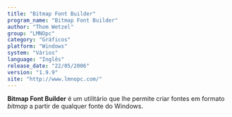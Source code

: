 ```yaml
---
title: "Bitmap Font Builder"
program_name: "Bitmap Font Builder"
author: "Thom Wetzel"
group: "LMNOpc"
category: "Gráficos"
platform: "Windows"
system: "Vários"
language: "Inglês"
release_date: "22/05/2006"
version: "1.9.9"
site: "http://www.lmnopc.com/"
---
```

<b>Bitmap Font Builder</b> é um utilitário que lhe permite criar fontes em formato <i>bitmap</i> a partir de qualquer fonte do Windows.
